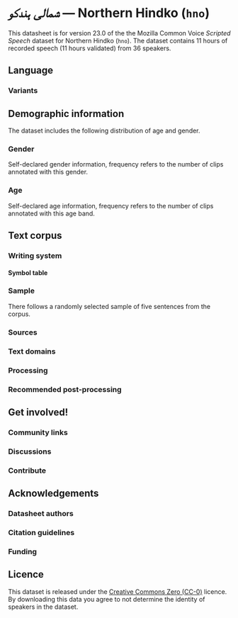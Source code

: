 # *شمالی ہندکو* &mdash; Northern Hindko (`hno`)

This datasheet is for version 23.0 of the the Mozilla Common Voice *Scripted Speech* dataset 
for Northern Hindko (`hno`). The dataset contains 11 hours of recorded
speech (11 hours validated) from 36 speakers.

## Language

<!-- {{LANGUAGE_DESCRIPTION}} -->
<!-- Provide a brief (1-2 paragraph) description of your language -->

### Variants 

<!-- {{VARIANT_DESCRIPTION}} -->
<!-- @ OPTIONAL @ -->
<!-- Describe the variants (MCV variants) of your language -->

## Demographic information
<!-- You can get a lot of the information in this section from https://analyzer.cv-toolbox.web.tr/browse -->
The dataset includes the following distribution of age and gender.

### Gender

Self-declared gender information, frequency refers to the number of clips annotated with this gender.

<!-- {{GENDER_TABLE}} -->
<!-- @ AUTOMATICALLY GENERATED @ -->
<!-- 
| Gender | Frequency |
|--------|-----------|
| male, masculine | ? |
| undeclared | ? |
| female, feminine | ? |
-->
### Age

Self-declared age information, frequency refers to the number of clips annotated with this age band.

<!-- {{AGE_TABLE}} -->
<!-- @ AUTOMATICALLY GENERATED @ -->
<!-- 
| Age band | Frequency |
|----------|-----------|
| teens | ? |
| twenties | ? |
| thirties | ? |
| fourties | ? |
| fifties | ? |
   ...if other age ranges are present in your data, add rows...
-->

## Text corpus

<!-- {{TEXT_CORPUS_DESCRIPTION}} -->
<!-- @ OPTIONAL @ -->
<!-- An overview of the text corpus, with information such as average length (in characters and words) of validated sentences. -->

### Writing system

<!-- {{WRITING_SYSTEM_DESCRIPTION}} -->
<!-- @ OPTIONAL @ -->
<!-- A description of the writing system (or writing systems) used in the text corpus -->

#### Symbol table

<!-- {{ALPHABET_TABLE}} -->
<!-- @ OPTIONAL @ -->
<!-- If the writing system is alphabetic, you can include the valid alphabet here -->

### Sample

There follows a randomly selected sample of five sentences from the corpus.

<!-- {{SENTENCES_SAMPLE}} -->

### Sources

<!-- {{SOURCES_LIST}} -->
<!-- @ OPTIONAL @ -->
<!-- A list of sentence sources, can be curated to the top-N -->

### Text domains

<!-- {{TEXT_DOMAIN_DESCRIPTION}} -->
<!-- @ OPTIONAL @ -->
<!-- What text domains are represented in the corpus? -->

### Processing

<!-- {{PROCESSING_DESCRIPTION}} -->
<!-- @ OPTIONAL @ -->
<!-- How has the text data been processed -->

### Recommended post-processing

<!-- {{RECOMMENDED_POSTPROCESSING_DESCRIPTION}} -->
<!-- @ OPTIONAL @ -->
<!-- What should people do before they use the data, for example Unicode normalisation -->

## Get involved!

### Community links

<!-- {{COMMUNITY_LINKS_LIST}} -->
<!-- @ OPTIONAL @ -->
<!-- Links to community chats / fora -->

### Discussions

<!-- {{DISCUSSION_LINKS_LIST}} -->
<!-- @ OPTIONAL @ -->
<!-- Any links to discussions, for example on Discourse or other fora or blogs can be included here -->

### Contribute

<!-- {{CONTRIBUTE_LINKS_LIST}} -->
<!-- Here you can include links for how to contribute to the dataset -->

## Acknowledgements

### Datasheet authors

<!-- {{DATASHEET_AUTHORS_LIST}} -->
<!-- A list in the format of: Your Name <email@email.com> -->

### Citation guidelines

<!-- {{CITATION_DESCRIPTION}} -->
<!-- @ OPTIONAL @ -->
<!-- If you published a paper and would like people to cite it, you can include the BiBTeX here -->

### Funding

<!-- {{FUNDING_DESCRIPTION}} -->
<!-- @ OPTIONAL @ -->
<!-- If you received any funding, you can include the acknowledgement here -->

## Licence

This dataset is released under the [Creative Commons Zero (CC-0)](https://creativecommons.org/public-domain/cc0/) licence. By downloading this data
you agree to not determine the identity of speakers in the dataset.

